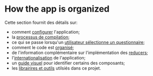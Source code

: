 # How the app is organized

Cette section fournit des détails sur:
- comment [configurer](./bootstrap.md) l'application;
- la [processus de compilation](./build-process.md);
- ce qui se passe lorsqu'un [utilisateur sélectionne un questionnaire](./loading-questionnaire.md);
- comment le code est [organisé](./code-organization);
- de l'information complémentaire sur l'implémentation des [reducers](./more-on-reducers.md); 
- l'[internationalisation](./internationalization.md) de l'application;
- un [guide visuel](./components.md) pour identifier certains des composants;
- les [librairires et outils](./stack.md) utilsiés dans ce projet.